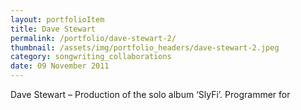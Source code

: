 ```yaml
---
layout: portfolioItem
title: Dave Stewart
permalink: /portfolio/dave-stewart-2/
thumbnail: /assets/img/portfolio_headers/dave-stewart-2.jpeg
category: songwriting_collaborations
date: 09 November 2011
---
```


Dave Stewart – Production of the solo album ‘SlyFi’. Programmer for